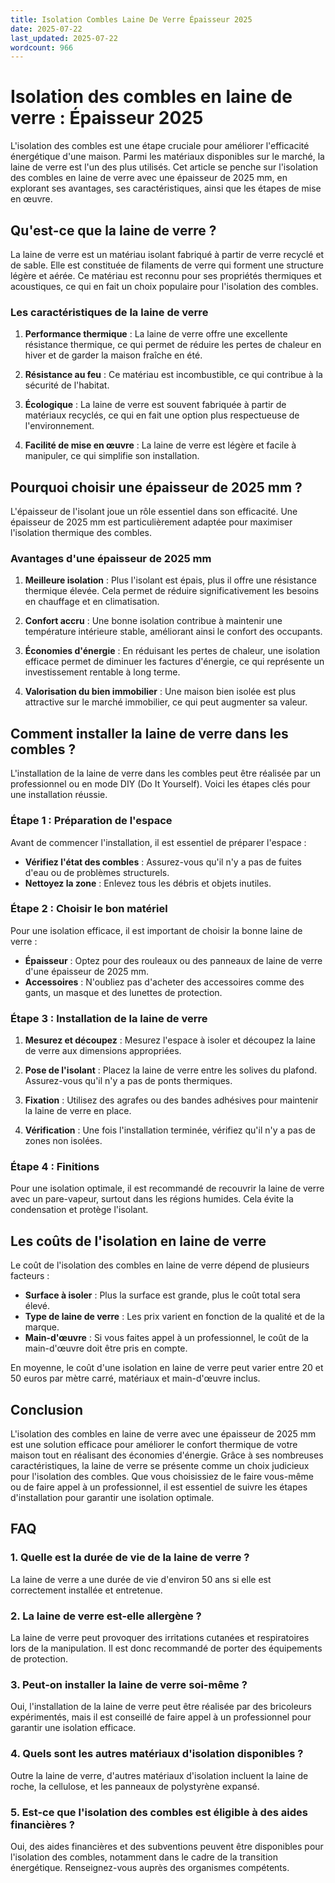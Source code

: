 ```yaml
---
title: Isolation Combles Laine De Verre Épaisseur 2025
date: 2025-07-22
last_updated: 2025-07-22
wordcount: 966
---
```


# Isolation des combles en laine de verre : Épaisseur 2025

L'isolation des combles est une étape cruciale pour améliorer l'efficacité énergétique d'une maison. Parmi les matériaux disponibles sur le marché, la laine de verre est l'un des plus utilisés. Cet article se penche sur l'isolation des combles en laine de verre avec une épaisseur de 2025 mm, en explorant ses avantages, ses caractéristiques, ainsi que les étapes de mise en œuvre.

## Qu'est-ce que la laine de verre ?

La laine de verre est un matériau isolant fabriqué à partir de verre recyclé et de sable. Elle est constituée de filaments de verre qui forment une structure légère et aérée. Ce matériau est reconnu pour ses propriétés thermiques et acoustiques, ce qui en fait un choix populaire pour l'isolation des combles.

### Les caractéristiques de la laine de verre

1. **Performance thermique** : La laine de verre offre une excellente résistance thermique, ce qui permet de réduire les pertes de chaleur en hiver et de garder la maison fraîche en été.
   
2. **Résistance au feu** : Ce matériau est incombustible, ce qui contribue à la sécurité de l'habitat.

3. **Écologique** : La laine de verre est souvent fabriquée à partir de matériaux recyclés, ce qui en fait une option plus respectueuse de l'environnement.

4. **Facilité de mise en œuvre** : La laine de verre est légère et facile à manipuler, ce qui simplifie son installation.

## Pourquoi choisir une épaisseur de 2025 mm ?

L'épaisseur de l'isolant joue un rôle essentiel dans son efficacité. Une épaisseur de 2025 mm est particulièrement adaptée pour maximiser l'isolation thermique des combles.

### Avantages d'une épaisseur de 2025 mm

1. **Meilleure isolation** : Plus l'isolant est épais, plus il offre une résistance thermique élevée. Cela permet de réduire significativement les besoins en chauffage et en climatisation.

2. **Confort accru** : Une bonne isolation contribue à maintenir une température intérieure stable, améliorant ainsi le confort des occupants.

3. **Économies d'énergie** : En réduisant les pertes de chaleur, une isolation efficace permet de diminuer les factures d'énergie, ce qui représente un investissement rentable à long terme.

4. **Valorisation du bien immobilier** : Une maison bien isolée est plus attractive sur le marché immobilier, ce qui peut augmenter sa valeur.

## Comment installer la laine de verre dans les combles ?

L'installation de la laine de verre dans les combles peut être réalisée par un professionnel ou en mode DIY (Do It Yourself). Voici les étapes clés pour une installation réussie.

### Étape 1 : Préparation de l'espace

Avant de commencer l'installation, il est essentiel de préparer l'espace :

- **Vérifiez l'état des combles** : Assurez-vous qu'il n'y a pas de fuites d'eau ou de problèmes structurels.
- **Nettoyez la zone** : Enlevez tous les débris et objets inutiles.

### Étape 2 : Choisir le bon matériel

Pour une isolation efficace, il est important de choisir la bonne laine de verre :

- **Épaisseur** : Optez pour des rouleaux ou des panneaux de laine de verre d'une épaisseur de 2025 mm.
- **Accessoires** : N'oubliez pas d'acheter des accessoires comme des gants, un masque et des lunettes de protection.

### Étape 3 : Installation de la laine de verre

1. **Mesurez et découpez** : Mesurez l'espace à isoler et découpez la laine de verre aux dimensions appropriées.
   
2. **Pose de l'isolant** : Placez la laine de verre entre les solives du plafond. Assurez-vous qu'il n'y a pas de ponts thermiques.

3. **Fixation** : Utilisez des agrafes ou des bandes adhésives pour maintenir la laine de verre en place.

4. **Vérification** : Une fois l'installation terminée, vérifiez qu'il n'y a pas de zones non isolées.

### Étape 4 : Finitions

Pour une isolation optimale, il est recommandé de recouvrir la laine de verre avec un pare-vapeur, surtout dans les régions humides. Cela évite la condensation et protège l'isolant.

## Les coûts de l'isolation en laine de verre

Le coût de l'isolation des combles en laine de verre dépend de plusieurs facteurs :

- **Surface à isoler** : Plus la surface est grande, plus le coût total sera élevé.
- **Type de laine de verre** : Les prix varient en fonction de la qualité et de la marque.
- **Main-d'œuvre** : Si vous faites appel à un professionnel, le coût de la main-d'œuvre doit être pris en compte.

En moyenne, le coût d'une isolation en laine de verre peut varier entre 20 et 50 euros par mètre carré, matériaux et main-d'œuvre inclus.

## Conclusion

L'isolation des combles en laine de verre avec une épaisseur de 2025 mm est une solution efficace pour améliorer le confort thermique de votre maison tout en réalisant des économies d'énergie. Grâce à ses nombreuses caractéristiques, la laine de verre se présente comme un choix judicieux pour l'isolation des combles. Que vous choisissiez de le faire vous-même ou de faire appel à un professionnel, il est essentiel de suivre les étapes d'installation pour garantir une isolation optimale.

## FAQ

### 1. Quelle est la durée de vie de la laine de verre ?

La laine de verre a une durée de vie d'environ 50 ans si elle est correctement installée et entretenue.

### 2. La laine de verre est-elle allergène ?

La laine de verre peut provoquer des irritations cutanées et respiratoires lors de la manipulation. Il est donc recommandé de porter des équipements de protection.

### 3. Peut-on installer la laine de verre soi-même ?

Oui, l'installation de la laine de verre peut être réalisée par des bricoleurs expérimentés, mais il est conseillé de faire appel à un professionnel pour garantir une isolation efficace.

### 4. Quels sont les autres matériaux d'isolation disponibles ?

Outre la laine de verre, d'autres matériaux d'isolation incluent la laine de roche, la cellulose, et les panneaux de polystyrène expansé.

### 5. Est-ce que l'isolation des combles est éligible à des aides financières ?

Oui, des aides financières et des subventions peuvent être disponibles pour l'isolation des combles, notamment dans le cadre de la transition énergétique. Renseignez-vous auprès des organismes compétents.